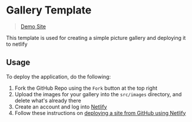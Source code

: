 # Gallery Template

> [Demo Site](https://gallery-template-demo.netlify.app/)

This template is used for creating a simple picture gallery and deploying it to netlify

## Usage

To deploy the application, do the following:

1. Fork the GitHub Repo using the `Fork` button at the top right
2. Upload the images for your gallery into the `src/images` directory, and delete what's already there
3. Create an account and log into [Netlify](https://www.netlify.com/)
4. Follow these instructions on [deploying a site from GitHub using Netlify](https://www.netlify.com/blog/2016/10/27/a-step-by-step-guide-deploying-a-static-site-or-single-page-app/)